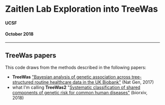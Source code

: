# Zaitlen Lab Exploration into TreeWas
#### UCSF
#### October 2018

---

## TreeWas papers
This code draws from the methods described in the following papers:

* **TreeWas** ["Bayesian analysis of genetic association across tree-structured routine healthcare data in the UK Biobank"](https://www-ncbi-nlm-nih-gov.ucsf.idm.oclc.org/pmc/articles/PMC5580804/) (Nat Gen, 2017)
* what I'm calling **TreeWas2** "[Systematic classification of shared components of genetic risk for common human diseases"](https://www.biorxiv.org/content/early/2018/07/23/374207) (biorxiv, 2018)
